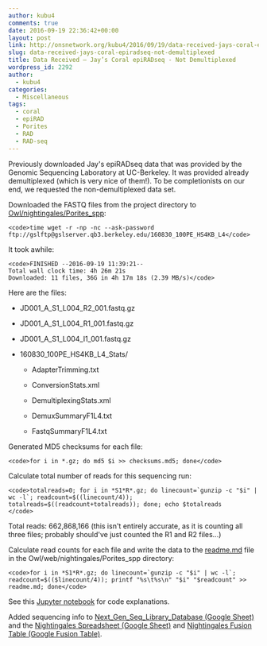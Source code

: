 ```yaml
---
author: kubu4
comments: true
date: 2016-09-19 22:36:42+00:00
layout: post
link: http://onsnetwork.org/kubu4/2016/09/19/data-received-jays-coral-epiradseq-not-demultiplexed/
slug: data-received-jays-coral-epiradseq-not-demultiplexed
title: Data Received – Jay’s Coral epiRADseq - Not Demultiplexed
wordpress_id: 2292
author:
  - kubu4
categories:
  - Miscellaneous
tags:
  - coral
  - epiRAD
  - Porites
  - RAD
  - RAD-seq
---
```


Previously downloaded Jay's epiRADseq data that was provided by the Genomic Sequencing Laboratory at UC-Berkeley. It was provided already demultiplexed (which is very nice of them!). To be completionists on our end, we requested the non-demultiplexed data set.

Downloaded the FASTQ files from the project directory to [Owl/nightingales/Porites_spp](http://owl.fish.washington.edu/nightingales/Porites_spp/):


    
    <code>time wget -r -np -nc --ask-password ftp://gslftp@gslserver.qb3.berkeley.edu/160830_100PE_HS4KB_L4</code>





It took awhile:


    
    <code>FINISHED --2016-09-19 11:39:21--
    Total wall clock time: 4h 26m 21s
    Downloaded: 11 files, 36G in 4h 17m 18s (2.39 MB/s)</code>



Here are the files:




    
  * JD001_A_S1_L004_R2_001.fastq.gz

    
  * JD001_A_S1_L004_R1_001.fastq.gz

    
  * JD001_A_S1_L004_I1_001.fastq.gz

    
  * 160830_100PE_HS4KB_L4_Stats/

    
    * AdapterTrimming.txt

    
    * ConversionStats.xml

    
    * DemultiplexingStats.xml

    
    * DemuxSummaryF1L4.txt

    
    * FastqSummaryF1L4.txt








Generated MD5 checksums for each file:


    
    <code>for i in *.gz; do md5 $i >> checksums.md5; done</code>







Calculate total number of reads for this sequencing run:


    
    <code>totalreads=0; for i in *S1*R*.gz; do linecount=`gunzip -c "$i" | wc -l`; readcount=$((linecount/4)); totalreads=$((readcount+totalreads)); done; echo $totalreads
    </code>



Total reads: 662,868,166 (this isn't entirely accurate, as it is counting all three files; probably should've just counted the R1 and R2 files...)





Calculate read counts for each file and write the data to the [readme.md](http://owl.fish.washington.edu/nightingales/Porites_spp/readme.md) file in the Owl/web/nightingales/Porites_spp directory:


    
    <code>for i in *S1*R*.gz; do linecount=`gunzip -c "$i" | wc -l`; readcount=$(($linecount/4)); printf "%s\t%s\n" "$i" "$readcount" >> readme.md; done</code>





See this [Jupyter notebook](https://github.com/sr320/LabDocs/blob/master/jupyter_nbs/sam/20160314_Olurida_GBS_data_management.ipynb) for code explanations.



Added sequencing info to [Next_Gen_Seq_Library_Database (Google Sheet)](https://docs.google.com/spreadsheets/d/1r4twxfBHpWfQoznbn2dAQhgMvmlZvQqW9I2_uVZX_aU/edit?usp=sharing) and the [Nightingales Spreadsheet (Google Sheet)](https://docs.google.com/spreadsheets/d/1_XqIOPVHSBVGscnjzDSWUeRL7HUHXfaHxVzec-I-8Xk/edit?usp=sharing) and [Nightingales Fusion Table (Google Fusion Table)](https://fusiontables.google.com/DataSource?docid=13IxnqIZ_2Xpz_HE-3YcnU_egASYz9ZlA0PYIDGLN#rows:id=1).
